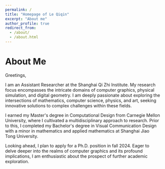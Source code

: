 ```yaml
---
permalink: /
title: "Homepage of Le Qiqin"
excerpt: "About me"
author_profile: true
redirect_from: 
  - /about/
  - /about.html
---
```



About Me
======
Greetings,

I am an Assistant Researcher at the Shanghai Qi Zhi Institute.
My research focus encompasses the intricate domains of computer graphics, physical simulation, and digital geometry.
I am deeply passionate about exploring the intersections of mathematics, computer science, physics, and art, seeking innovative solutions to complex challenges within these fields.

I earned my Master's degree in Computational Design from Carnegie Mellon University, where I cultivated a multidisciplinary approach to research.
Prior to this, I completed my Bachelor's degree in Visual Communication Design with a minor in mathematics and applied mathematics at Shanghai Jiao Tong University.

Looking ahead, I plan to apply for a Ph.D. position in fall 2024.
Eager to delve deeper into the realms of computer graphics and its profound implications, I am enthusiastic about the prospect of further academic exploration.
